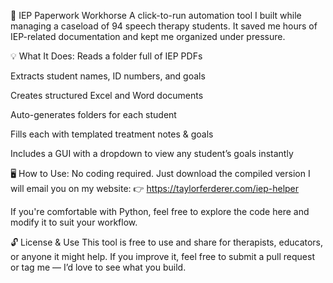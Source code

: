 🧠 IEP Paperwork Workhorse
A click-to-run automation tool I built while managing a caseload of 94 speech therapy students.
It saved me hours of IEP-related documentation and kept me organized under pressure.

💡 What It Does:
Reads a folder full of IEP PDFs

Extracts student names, ID numbers, and goals

Creates structured Excel and Word documents

Auto-generates folders for each student

Fills each with templated treatment notes & goals

Includes a GUI with a dropdown to view any student’s goals instantly

🖥️ How to Use:
No coding required. Just download the compiled version I will email you on my website:
👉 https://taylorferderer.com/iep-helper

If you're comfortable with Python, feel free to explore the code here and modify it to suit your workflow.

🔓 License & Use
This tool is free to use and share for therapists, educators, or anyone it might help.
If you improve it, feel free to submit a pull request or tag me — I’d love to see what you build.

